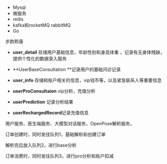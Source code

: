 - Mysql
- 微服务
- redis
- kafka和rocketMQ rabbitMQ
- Go



步韵聆康

- **user_detail** 存储用户基础信息，年龄性别和身高体重 ，记录有无身体残缺，提供个性化的数据录入服务
- **UserBaseConsultation **记录用户的基础问诊记录

- **user_info** 存储和账户相关的信息，vip钱币等，以及紧急联系人等重要信息
- **userProConsultaion** vip分析，充值分析
- **userPrediction** 记录分析结果
- **userRechargedRecord**记录充值信息

用户服务、医生端服务、大模型对话服务，OpenPose解析服务，

订单创建时，同时发往队列1，基础解析和创建订单

解析完后放入队列2，进行base分析

订单消费时，同时发往队列3，进行pro分析和账户扣减